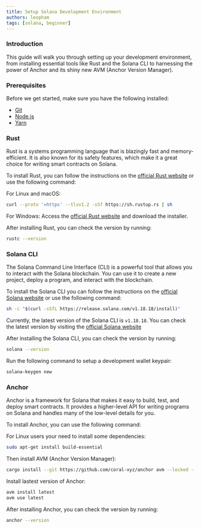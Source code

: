 ```yaml
---
title: Setup Solana Development Environment
authors: leopham
tags: [solana, beginner]
---
```


### Introduction

This guide will walk you through setting up your development environment, from installing essential tools like Rust and the Solana CLI to harnessing the power of Anchor and its shiny new AVM (Anchor Version Manager).

<!-- truncate -->

### Prerequisites

Before we get started, make sure you have the following installed:

- [Git](https://git-scm.com/)
- [Node.js](https://nodejs.org/)
- [Yarn](https://yarnpkg.com/)

### Rust

Rust is a systems programming language that is blazingly fast and memory-efficient. It is also known for its safety features, which make it a great choice for writing smart contracts on Solana.

To install Rust, you can follow the instructions on the [official Rust website](https://www.rust-lang.org/tools/install) or use the following command:

For Linux and macOS:

```bash
curl --proto '=https' --tlsv1.2 -sSf https://sh.rustup.rs | sh
```

For Windows: Access the [official Rust website](https://www.rust-lang.org/tools/install) and download the installer.

After installing Rust, you can check the version by running:

```bash
rustc --version
```

### Solana CLI

The Solana Command Line Interface (CLI) is a powerful tool that allows you to interact with the Solana blockchain. You can use it to create a new project, deploy a program, and interact with the blockchain.

To install the Solana CLI you can follow the instructions on the [official Solana website](https://docs.solana.com/cli/installation) or use the following command:

```bash
sh -c "$(curl -sSfL https://release.solana.com/v1.18.18/install)"
```

Currently, the latest version of the Solana CLI is `v1.18.18`. You can check the latest version by visiting the [official Solana website](https://docs.solana.com/cli/installation)

After installing the Solana CLI, you can check the version by running:

```bash
solana --version
```

Run the following command to setup a development wallet keypair:

```bash
solana-keygen new
```

### Anchor

Anchor is a framework for Solana that makes it easy to build, test, and deploy smart contracts. It provides a higher-level API for writing programs on Solana and handles many of the low-level details for you.

To install Anchor, you can use the following command:

For Linux users your need to install some dependencies:

```bash
sudo apt-get install build-essential
```

Then install AVM (Anchor Version Manager):

```bash
cargo install --git https://github.com/coral-xyz/anchor avm --locked --force
```

Install lastest version of Anchor:

```bash
avm install latest
avm use latest
```

After installing Anchor, you can check the version by running:

```bash
anchor --version
```
